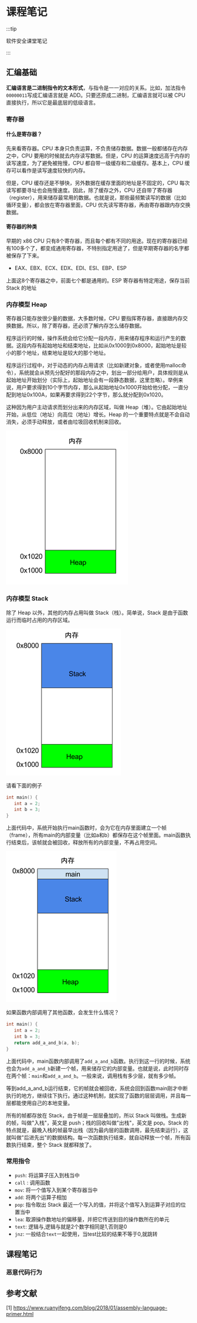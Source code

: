 # 课程笔记

:::tip

软件安全课堂笔记

:::

## 汇编基础

**汇编语言是二进制指令的文本形式**，与指令是一一对应的关系。比如，加法指令`00000011`写成汇编语言就是 ADD。只要还原成二进制，汇编语言就可以被 CPU 直接执行，所以它是最底层的低级语言。

### 寄存器

#### 什么是寄存器？

先来看寄存器。CPU 本身只负责运算，不负责储存数据。数据一般都储存在内存之中，CPU 要用的时候就去内存读写数据。但是，CPU 的运算速度远高于内存的读写速度，为了避免被拖慢，CPU 都自带一级缓存和二级缓存。基本上，CPU 缓存可以看作是读写速度较快的内存。

但是，CPU 缓存还是不够快，另外数据在缓存里面的地址是不固定的，CPU 每次读写都要寻址也会拖慢速度。因此，除了缓存之外，CPU 还自带了寄存器（register），用来储存最常用的数据。也就是说，那些最频繁读写的数据（比如循环变量），都会放在寄存器里面，CPU 优先读写寄存器，再由寄存器跟内存交换数据。

#### 寄存器的种类

早期的 x86 CPU 只有8个寄存器，而且每个都有不同的用途。现在的寄存器已经有100多个了，都变成通用寄存器，不特别指定用途了，但是早期寄存器的名字都被保存了下来。

-   EAX、EBX、ECX、EDX、EDI、ESI、EBP、ESP

上面这8个寄存器之中，前面七个都是通用的。ESP 寄存器有特定用途，保存当前 Stack 的地址

### 内存模型 Heap

寄存器只能存放很少量的数据，大多数时候，CPU 要指挥寄存器，直接跟内存交换数据。所以，除了寄存器，还必须了解内存怎么储存数据。

程序运行的时候，操作系统会给它分配一段内存，用来储存程序和运行产生的数据。这段内存有起始地址和结束地址，比如从0x1000到0x8000，起始地址是较小的那个地址，结束地址是较大的那个地址。

程序运行过程中，对于动态的内存占用请求（比如新建对象，或者使用malloc命令），系统就会从预先分配好的那段内存之中，划出一部分给用户，具体规则是从起始地址开始划分（实际上，起始地址会有一段静态数据，这里忽略）。举例来说，用户要求得到10个字节内存，那么从起始地址0x1000开始给他分配，一直分配到地址0x100A，如果再要求得到22个字节，那么就分配到0x1020。

这种因为用户主动请求而划分出来的内存区域，叫做 Heap（堆）。它由起始地址开始，从低位（地址）向高位（地址）增长。Heap 的一个重要特点就是不会自动消失，必须手动释放，或者由垃圾回收机制来回收。

![图 1](images/5e92c185126ef7ee9bcd2c1314c2d42c40a2954f54a0ede884659ed1740fcf23.png)  

### 内存模型 Stack

除了 Heap 以外，其他的内存占用叫做 Stack（栈）。简单说，Stack 是由于函数运行而临时占用的内存区域。

![图 2](images/59091696b8b2aa5f2e8d55b274b6fc2e0f2edd584bc0e7da107507b2e92161fd.png)  

请看下面的例子

```c++
int main() {
   int a = 2;
   int b = 3;
}
```

上面代码中，系统开始执行main函数时，会为它在内存里面建立一个帧（frame），所有main的内部变量（比如a和b）都保存在这个帧里面。main函数执行结束后，该帧就会被回收，释放所有的内部变量，不再占用空间。


![图 3](images/630661ff9c3a1268418bbff8370a06070c70dca35d76ad0fbb91df769f8d4af0.png)  

如果函数内部调用了其他函数，会发生什么情况？

```c++
int main() {
   int a = 2;
   int b = 3;
   return add_a_and_b(a, b);
}
```

上面代码中，main函数内部调用了`add_a_and_b`函数。执行到这一行的时候，系统也会为`add_a_and_b`新建一个帧，用来储存它的内部变量。也就是说，此时同时存在两个帧：`main`和`add_a_and_b`。一般来说，调用栈有多少层，就有多少帧。

等到add_a_and_b运行结束，它的帧就会被回收，系统会回到函数main刚才中断执行的地方，继续往下执行。通过这种机制，就实现了函数的层层调用，并且每一层都能使用自己的本地变量。

所有的帧都存放在 Stack，由于帧是一层层叠加的，所以 Stack 叫做栈。生成新的帧，叫做"入栈"，英文是 push；栈的回收叫做"出栈"，英文是 pop。Stack 的特点就是，最晚入栈的帧最早出栈（因为最内层的函数调用，最先结束运行），这就叫做"后进先出"的数据结构。每一次函数执行结束，就自动释放一个帧，所有函数执行结束，整个 Stack 就都释放了。

### 常用指令

- `push`: 将运算子压入到栈当中
- `call` : 调用函数
- `mov`: 将一个值写入到某个寄存器当中
- `add`: 将两个运算子相加
- `pop`: 指令取出 Stack 最近一个写入的值，并将这个值写入到运算子对应的位置当中
- `lea`: 取源操作数地址的偏移量，并把它传送到目的操作数所在的单元
- `text`: 逻辑与,逻辑与就是2个数字相同是1,否则是0
- `jnz`: 一般结合`text`一起使用，当test比较的结果不等于0,就跳转

## 课程笔记


### 恶意代码行为


### 






## 参考文献

[1] https://www.ruanyifeng.com/blog/2018/01/assembly-language-primer.html









